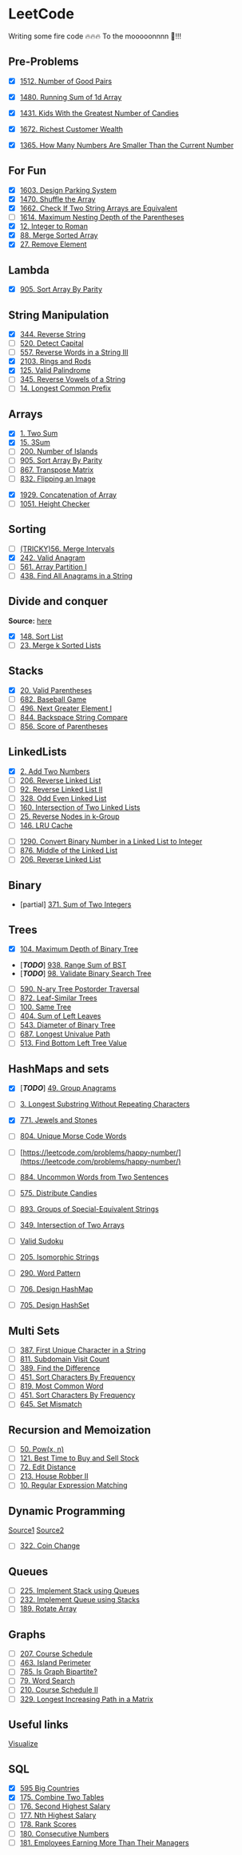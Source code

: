 # LeetCode

Writing some fire code 🔥🔥🔥 To the mooooonnnn 🚀!!!

## Pre-Problems

* [x] [1512. Number of Good Pairs](https://leetcode.com/problems/number-of-good-pairs/)
* [x] [1480. Running Sum of 1d Array](https://leetcode.com/problems/running-sum-of-1d-array/)
* [x] [1431. Kids With the Greatest Number of Candies](https://leetcode.com/problems/kids-with-the-greatest-number-of-candies/)
* [x] [1672. Richest Customer Wealth](https://leetcode.com/problems/richest-customer-wealth/)

* [x] [1365. How Many Numbers Are Smaller Than the Current Number](https://leetcode.com/problems/how-many-numbers-are-smaller-than-the-current-number/)

## For Fun

* [x] [1603. Design Parking System](https://leetcode.com/problems/design-parking-system/)
* [x] [1470. Shuffle the Array](https://leetcode.com/problems/shuffle-the-array/)
* [x] [1662. Check If Two String Arrays are Equivalent](https://leetcode.com/problems/check-if-two-string-arrays-are-equivalent/)
* [ ] [1614. Maximum Nesting Depth of the Parentheses](https://leetcode.com/problems/maximum-nesting-depth-of-the-parentheses/)
* [x] [12. Integer to Roman](https://leetcode.com/problems/integer-to-roman/description/)
* [x] [88. Merge Sorted Array](https://leetcode.com/problems/merge-sorted-array/)
* [x] [27. Remove Element](https://leetcode.com/problems/remove-element/?envType=study-plan-v2&envId=top-interview-150)

## Lambda

* [x] [905. Sort Array By Parity](https://leetcode.com/problems/sort-array-by-parity/)

## String Manipulation

* [x] [344. Reverse String](https://leetcode.com/problems/reverse-string/)
* [ ] [520. Detect Capital](https://leetcode.com/problems/detect-capital/)
* [ ] [557. Reverse Words in a String III](https://leetcode.com/problems/reverse-words-in-a-string-iii/)
* [x] [2103. Rings and Rods](https://leetcode.com/problems/rings-and-rods/)
* [x] [125. Valid Palindrome](https://leetcode.com/problems/valid-palindrome/)
* [ ] [345. Reverse Vowels of a String](https://leetcode.com/problems/reverse-vowels-of-a-string/)
* [ ] [14. Longest Common Prefix](https://leetcode.com/problems/longest-common-prefix/)

## Arrays

* [x] [1. Two Sum](https://leetcode.com/problems/two-sum/)
* [x] [15. 3Sum](https://leetcode.com/problems/3sum/submissions/)
* [ ] [200. Number of Islands](https://leetcode.com/problems/number-of-islands/)
* [ ] [905. Sort Array By Parity](https://leetcode.com/problems/sort-array-by-parity/)  
* [ ] [867. Transpose Matrix](https://leetcode.com/problems/transpose-matrix/)
* [ ] [832. Flipping an Image](https://leetcode.com/problems/flipping-an-image/)
<!-- Extra -->
* [X] [1929. Concatenation of Array](https://leetcode.com/problems/concatenation-of-array/)  
* [ ] [1051. Height Checker](https://leetcode.com/problems/height-checker/)

## Sorting

* [ ] [(TRICKY)56. Merge Intervals](https://leetcode.com/problems/merge-intervals/)
* [x] [242. Valid Anagram](https://leetcode.com/problems/valid-anagram/)
* [ ] [561. Array Partition I](https://leetcode.com/problems/array-partition-i/)
* [ ] [438. Find All Anagrams in a String](https://leetcode.com/problems/find-all-anagrams-in-a-string/)

## Divide and conquer

**Source:** [here](https://leetcode.com/explore/learn/card/recursion-ii/470/divide-and-conquer/2897/)

* [x] [148. Sort List](https://leetcode.com/problems/sort-list/)
* [ ] [23. Merge k Sorted Lists](https://leetcode.com/problems/merge-k-sorted-lists/)

## Stacks

* [x] [20. Valid Parentheses](https://leetcode.com/problems/valid-parentheses/)
* [ ] [682. Baseball Game](https://leetcode.com/problems/baseball-game/)
* [ ] [496. Next Greater Element I](https://leetcode.com/problems/next-greater-element-i/)
* [ ] [844. Backspace String Compare](https://leetcode.com/problems/backspace-string-compare/)
* [ ] [856. Score of Parentheses](https://leetcode.com/problems/score-of-parentheses/)

## LinkedLists

* [x] [2. Add Two Numbers](https://leetcode.com/problems/add-two-numbers/)
* [ ] [206. Reverse Linked List](https://leetcode.com/problems/reverse-linked-list/)
* [ ] [92. Reverse Linked List II](https://leetcode.com/problems/reverse-linked-list-ii/)
* [ ] [328. Odd Even Linked List](https://leetcode.com/problems/odd-even-linked-list/)
* [ ] [160. Intersection of Two Linked Lists
](https://leetcode.com/problems/intersection-of-two-linked-lists/)
* [ ] [25. Reverse Nodes in k-Group](https://leetcode.com/problems/reverse-nodes-in-k-group/)
* [ ] [146. LRU Cache](https://leetcode.com/problems/lru-cache/)

<!-- Extra -->
* [ ] [1290. Convert Binary Number in a Linked List to Integer](https://leetcode.com/problems/convert-binary-number-in-a-linked-list-to-integer/)
* [ ] [876. Middle of the Linked List](https://leetcode.com/problems/middle-of-the-linked-list/)
* [ ] [206. Reverse Linked List](https://leetcode.com/problems/reverse-linked-list/)

## Binary  

* [partial] [371. Sum of Two Integers](https://leetcode.com/problems/sum-of-two-integers/)

## Trees

* [x] [104. Maximum Depth of Binary Tree
](https://leetcode.com/problems/maximum-depth-of-binary-tree/)
* [***TODO***] [938. Range Sum of BST](https://leetcode.com/problems/range-sum-of-bst/)
* [***TODO***] [98. Validate Binary Search Tree](https://leetcode.com/problems/validate-binary-search-tree/)
* [ ] [590. N-ary Tree Postorder Traversal](https://leetcode.com/problems/n-ary-tree-postorder-traversal/)
* [ ] [872. Leaf-Similar Trees](https://leetcode.com/problems/leaf-similar-trees/)
* [ ] [100. Same Tree](https://leetcode.com/problems/same-tree/)
* [ ] [404. Sum of Left Leaves](https://leetcode.com/problems/sum-of-left-leaves/)
* [ ] [543. Diameter of Binary Tree](https://leetcode.com/problems/diameter-of-binary-tree/)
* [ ] [687. Longest Univalue Path](https://leetcode.com/problems/longest-univalue-path/)
* [ ] [513. Find Bottom Left Tree Value](https://leetcode.com/problems/find-bottom-left-tree-value/)

## HashMaps and sets

* [X] [***TODO***] [49. Group Anagrams](https://leetcode.com/problems/group-anagrams/)
* [ ] [3. Longest Substring Without Repeating Characters](https://leetcode.com/problems/longest-substring-without-repeating-characters/)

* [x] [771. Jewels and Stones](https://leetcode.com/problems/jewels-and-stones/)
* [ ] [804. Unique Morse Code Words](https://leetcode.com/problems/unique-morse-code-words/)
* [ ] [https://leetcode.com/problems/happy-number/](https://leetcode.com/problems/happy-number/)
* [ ] [884. Uncommon Words from Two Sentences](https://leetcode.com/problems/uncommon-words-from-two-sentences/)
* [ ] [575. Distribute Candies](https://leetcode.com/problems/distribute-candies/)
* [ ] [893. Groups of Special-Equivalent Strings](https://leetcode.com/problems/groups-of-special-equivalent-strings/)
* [ ] [349. Intersection of Two Arrays](https://leetcode.com/problems/intersection-of-two-arrays/)
* [ ] [Valid Sudoku](https://leetcode.com/problems/valid-sudoku/)
* [ ] [205. Isomorphic Strings](https://leetcode.com/problems/isomorphic-strings/)
* [ ] [290. Word Pattern](https://leetcode.com/problems/word-pattern/)
* [ ] [706. Design HashMap](https://leetcode.com/problems/design-hashmap/)
* [ ] [705. Design HashSet](https://leetcode.com/problems/design-hashset/)

## Multi Sets

* [ ] [387. First Unique Character in a String](https://leetcode.com/problems/first-unique-character-in-a-string/)
* [ ] [811. Subdomain Visit Count](https://leetcode.com/problems/subdomain-visit-count/)
* [ ] [389. Find the Difference](https://leetcode.com/problems/find-the-difference/)
* [ ] [451. Sort Characters By Frequency](https://leetcode.com/problems/sort-characters-by-frequency/)
* [ ]  [819. Most Common Word](https://leetcode.com/problems/most-common-word/)
* [ ]  [451. Sort Characters By Frequency](https://leetcode.com/problems/sort-characters-by-frequency/)
* [ ]  [645. Set Mismatch](https://leetcode.com/problems/set-mismatch/)

## Recursion and Memoization

* [ ] [50. Pow(x, n)](https://leetcode.com/problems/powx-n/)
* [ ] [121. Best Time to Buy and Sell Stock](https://leetcode.com/problems/best-time-to-buy-and-sell-stock/)
* [ ] [72. Edit Distance](https://leetcode.com/problems/edit-distance/)
* [ ] [213. House Robber II](https://leetcode.com/problems/house-robber-ii/)
* [ ] [10. Regular Expression Matching](https://leetcode.com/problems/regular-expression-matching/)

## Dynamic Programming

[Source1](https://www.freecodecamp.org/news/demystifying-dynamic-programming-3efafb8d4296)
[Source2](https://hackernoon.com/dynamic-programming-python-80f944aa6e6c)

* [ ] [322. Coin Change](https://leetcode.com/problems/coin-change/)

## Queues

* [ ] [225. Implement Stack using Queues](https://leetcode.com/problems/implement-stack-using-queues/)
* [ ] [232. Implement Queue using Stacks](https://leetcode.com/problems/implement-queue-using-stacks/)
* [ ] [189. Rotate Array](https://leetcode.com/problems/rotate-array/)

## Graphs

* [ ] [207. Course Schedule](https://leetcode.com/problems/course-schedule/)
* [ ] [463. Island Perimeter](https://leetcode.com/problems/island-perimeter/)
* [ ] [785. Is Graph Bipartite?](https://leetcode.com/problems/is-graph-bipartite/)
* [ ] [79. Word Search](https://leetcode.com/problems/word-search/)
* [ ] [210. Course Schedule II](https://leetcode.com/problems/course-schedule-ii/)
* [ ] [329. Longest Increasing Path in a Matrix](https://leetcode.com/problems/longest-increasing-path-in-a-matrix/)

## Useful links

[Visualize](https://visualgo.net/en)

## SQL

* [x] [595 Big Countries](https://leetcode.com/problems/big-countries/)
* [x] [175. Combine Two Tables](https://leetcode.com/problems/combine-two-tables/)
* [ ] [176. Second Highest Salary](https://leetcode.com/problems/second-highest-salary/)
* [ ] [177. Nth Highest Salary](https://leetcode.com/problems/nth-highest-salary/)
* [ ] [178. Rank Scores](https://leetcode.com/problems/rank-scores/)
* [ ] [180. Consecutive Numbers](https://leetcode.com/problems/consecutive-numbers/)
* [ ] [181. Employees Earning More Than Their Managers](https://leetcode.com/problems/employees-earning-more-than-their-managers/)
